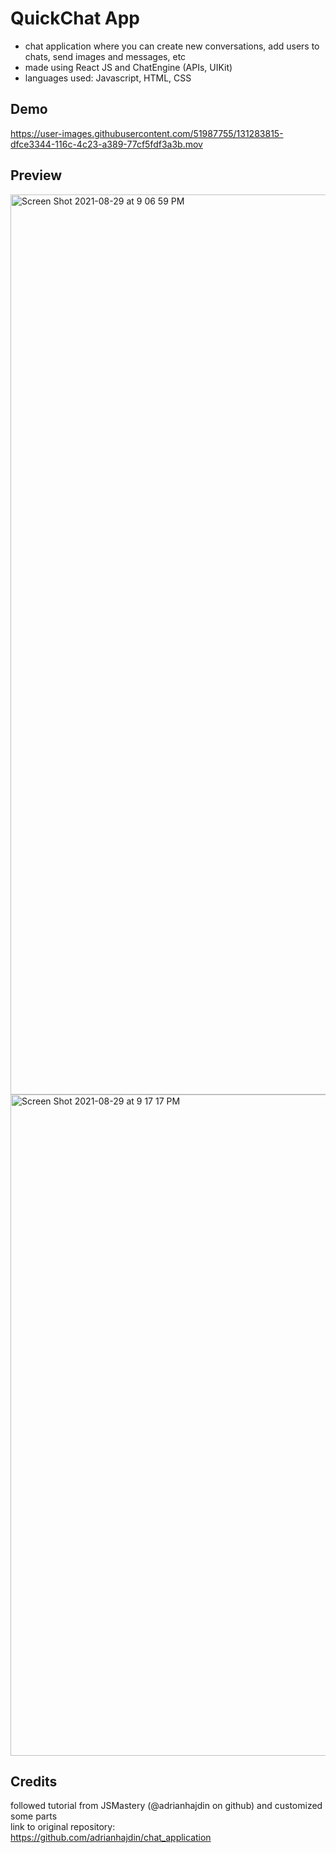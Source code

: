 # QuickChat App
- chat application where you can create new conversations, add users to chats, send images and messages, etc
- made using React JS and ChatEngine (APIs, UIKit)
- languages used: Javascript, HTML, CSS

## Demo 
https://user-images.githubusercontent.com/51987755/131283815-dfce3344-116c-4c23-a389-77cf5fdf3a3b.mov

## Preview
<img width="1440" alt="Screen Shot 2021-08-29 at 9 06 59 PM" src="https://user-images.githubusercontent.com/51987755/131284018-20bb4509-b6bd-4a5a-91b0-21ac8ac539b0.png">
<img width="1058" alt="Screen Shot 2021-08-29 at 9 17 17 PM" src="https://user-images.githubusercontent.com/51987755/131284562-47fb8776-6d1e-4d66-a384-37979c145e66.png">

## Credits
followed tutorial from JSMastery (@adrianhajdin on github) and customized some parts <br />
link to original repository:   <br />
https://github.com/adrianhajdin/chat_application



